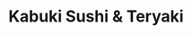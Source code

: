 ---
layout: place
title: "Kabuki Sushi & Teryaki"
permalink: /district-of-columbia/washington/kabuki-sushi-teryaki.html
stateAbbr: DC
stateName: District of Columbia
cityName: Washington
seo:
  name: "Kabuki Sushi & Teryaki"
  type: Restaurant
  links: null
description: "Relaxed Japanese restaurant serving sushi, noodles, entrees & cocktails in a hip, modern space. Kabuki Sushi & Teryaki serves delicious sushi in Washington, District of Columbia. Try fresh Japanese dishes for a great dining experience. Available for takeout, lunch, and dinner."
place_id: ChIJf0sxzZm3t4kR7JzFR_HwVlk
photos:
  - name: >-
      places/ChIJf0sxzZm3t4kR7JzFR_HwVlk/photos/AeeoHcIs9Q_kmQZmvKs0pXwrsAUDcqqRURP1-o53dko--YkARvK0XXnj7Lrct__jprsGYIN2b0I0ClbCoXVDq25hgR5Z6jZGW7Yttd-60QLiTWMiY2WcVsjEnkO8mAASam6Us63qHd2roubyuNMW8amuZSm4OF07nbTrhHi8b_z5rXsLpGc09bGQlCfllS_ehtCyYtisMNsN_0fYXI0xSK4wG01yPlXDs4LUD8ofz1lWxneZMuL0OSW2hryDANo2CYdXbi4t9V33zmRray7vEEmAsjg1oAlIicw8BjYzUY6lKc5cfFfVC4H1B7iBkptxSV70WTxFM3Z_ONHOCSdbB0kwuOkIIWs3X2ytpfhApcRS_qlJr9zICpSx_9ZaivvMgQMbH5eoSSpRgQ1gDw6BjOKZ3gbSY1D4Dl0UFi8oDtR6bPA
    widthPx: 3840
    heightPx: 2024
    authorAttributions:
      - displayName: Hilda Kroll
        uri: https://maps.google.com/maps/contrib/100441671474418921617
        photoUri: >-
          https://lh3.googleusercontent.com/a/ACg8ocLpqdr2HAYYR6GyteJDIodyhpe66mZSOWG9OWV3T6jnXuNy2w=s100-p-k-no-mo
    flagContentUri: >-
      https://www.google.com/local/imagery/report/?cb_client=maps_api_places.places_api&image_key=!1e10!2sCIHM0ogKEICAgIDWur2dEg&hl=en-US
    googleMapsUri: >-
      https://www.google.com/maps/place//data=!3m4!1e2!3m2!1sCIHM0ogKEICAgIDWur2dEg!2e10!4m2!3m1!1s0x89b7b799cd314b7f:0x5956f0f147c59cec
  - name: >-
      places/ChIJf0sxzZm3t4kR7JzFR_HwVlk/photos/AeeoHcINjoNerebucNraXlrLKnYQJGHQ92P8T2fUAsBL2zCbIadjosaQfLbSt96Q3Q9r3Y2_Q6WRle1pZEuPT0-QLHRl4CT4k1xSK2cyrvzwf7Owq3IA1KlaZ28RC8U_DnFRDYNr9Yg5g5QQvgOxyHjfXpuCOAV9Aa5jksDI4K1mNCoZJ2Fb_nHJE7idszuYpHiJIpfXLJ97twrPnAdIKUKaoXSKFpWN02nfyX1lH40qSiO_4iJlY0-gi7r7aZ9dm9aM0_XvgfoSf0_3P-203x4mFACkkGgFF84RnRfsy3ZD80YyhVnT4k2j334KHK_x7uhupS5r-UnlisMNsIFrWRsY__yNkA-gZ5TsOwRh8BfXiHS1Ku6Gowp9-0heIowl4hhm7m_sarkUdNmb16iwv_q0VO55KFhJAnj2rnWieWXIS0_bwQ
    widthPx: 4000
    heightPx: 3000
    authorAttributions:
      - displayName: Jason Champagne
        uri: https://maps.google.com/maps/contrib/108274832589969620265
        photoUri: >-
          https://lh3.googleusercontent.com/a-/ALV-UjW_Tc_kBoMYB200namZIGCHnBXG2S1vnoDIbABAvEcpUSUgA_zZ0w=s100-p-k-no-mo
    flagContentUri: >-
      https://www.google.com/local/imagery/report/?cb_client=maps_api_places.places_api&image_key=!1e10!2sCIHM0ogKEICAgICJn6iYQA&hl=en-US
    googleMapsUri: >-
      https://www.google.com/maps/place//data=!3m4!1e2!3m2!1sCIHM0ogKEICAgICJn6iYQA!2e10!4m2!3m1!1s0x89b7b799cd314b7f:0x5956f0f147c59cec
  - name: >-
      places/ChIJf0sxzZm3t4kR7JzFR_HwVlk/photos/AeeoHcLcFyBBIR0TN7jFS-PeifCLDyn1aba29EsyVtneYw5yC3MV4_QGzNYWb9v9a1gqOL7M4aA4SwGt9qsjtI7AQh9wT-t-to56iRsGpftvrXh2I4ziqVEOvPnIaq29HDAt_W6QMg50U-tejO2yQzlCVdu3RQw0ROfDrn8KMxzrhUYIi2T4A6Q0IgprJvyE1LYl8OrCO_K-Y2372XtbhlAOpPn3YgNvtV-xb6pkJKs4hgiF0nyBb2n1AKOWcWAEtBVzD32cZwMvh2Es-AvOKd3pHtNUkzLgVJJ8RlLNvq1hfIx2XYWvl2cKtu4GP-31uhvabh9B-F7Zat7aNCm54TbnoENUtZ85RsIiKPWF_te5O7rXJ4Dp6ILfcUyBqM7Gy-G7Z2Yab50NEzvactTZX3x7g8gBXZcCGMOKy1yfSp2ntBt1vSY
    widthPx: 4624
    heightPx: 3468
    authorAttributions:
      - displayName: Ethan Bogar
        uri: https://maps.google.com/maps/contrib/109640442202929858361
        photoUri: >-
          https://lh3.googleusercontent.com/a-/ALV-UjVSi5ZmvlpCr3HWxjOBeGVUVE5qKM3-MWDB8wz1WpPA1jhEusw-=s100-p-k-no-mo
    flagContentUri: >-
      https://www.google.com/local/imagery/report/?cb_client=maps_api_places.places_api&image_key=!1e10!2sCIHM0ogKEICAgIC2wevr-gE&hl=en-US
    googleMapsUri: >-
      https://www.google.com/maps/place//data=!3m4!1e2!3m2!1sCIHM0ogKEICAgIC2wevr-gE!2e10!4m2!3m1!1s0x89b7b799cd314b7f:0x5956f0f147c59cec
  - name: >-
      places/ChIJf0sxzZm3t4kR7JzFR_HwVlk/photos/AeeoHcIt_B-bBzeT3-17JqYY06g8nm5ANgtJnNGRaok2neB39ShHKz-KRrN10PC7MNls6l8_VutRlGh5qGLXXMkkZBsyNySuF07aBdqJz_2sf1Oyxv8W01SBRAj6B1ieorNNihbtBBrfHJFrIMmh36aatRjDkcIIZRpDo5y7s7nqGJGQBw5vm-EUZ4mogs78gOyBAgYA5psZzrbPr0ttL1ZlwuUWAjJO5YqHQ10Je4pSk-STEYBupc9BR3TdUrUQeN7xYjYIloWlZ20u7t0VE-FuvJ_p_R_ywQtJ7qemnTU2weXOePf10gWFdX0F29fu_dIPwXzw5JLv5E2mxX6oxA6P4mbc3rBRP6ZYpTYS9ZnLMF1gWlVIqDmsOAVkY-tNVY8z5RnwRIBgW0n_7DqYbJL6YFLQHb_nlgn_WfxjzvY3uLSVfbg
    widthPx: 4032
    heightPx: 3024
    authorAttributions:
      - displayName: Irving Durshpek
        uri: https://maps.google.com/maps/contrib/108759676552515776779
        photoUri: >-
          https://lh3.googleusercontent.com/a-/ALV-UjXKmX_3dji30aI5tpfiYyqbyUYkhpIKZSlOyfPuRhEb2fDafbN6=s100-p-k-no-mo
    flagContentUri: >-
      https://www.google.com/local/imagery/report/?cb_client=maps_api_places.places_api&image_key=!1e10!2sCIHM0ogKEICAgIDV_6alpwE&hl=en-US
    googleMapsUri: >-
      https://www.google.com/maps/place//data=!3m4!1e2!3m2!1sCIHM0ogKEICAgIDV_6alpwE!2e10!4m2!3m1!1s0x89b7b799cd314b7f:0x5956f0f147c59cec
  - name: >-
      places/ChIJf0sxzZm3t4kR7JzFR_HwVlk/photos/AeeoHcJ6XcdM_3w00_D9cC09jtqFCe0mtpJWLQjtd8tzXOSKxVrMvRAzkF8Cw0X1X-L-5zyXEp5H61mG_DywNDInua1JrCt9ynxbIo8hTwdZHiwcP7EV59_KsA8mASncSUcfQT7Ap1buErus_-Zc3OrrpaAUnzXFVEsMgkvqP_Lq0ecNDxMGyTYU-sCyUb1PFHcvO5xA-Bdp8zt7DhyIoC34byKqSABgb-06lVK4Nv3N3W7YJ40Foub7R31PZpCpeXJE27E8_KcCJT0OeME644mw9XSE2NHcs5ZJtjGy1kRzHgvWCvG-OM-GbuacbxgfCFdOOKw0JtCMgCVGMRg-w3eN6pvk_BdetOe0KBqAJWEMU_GHzNFe5ZxL3Awom2ygS5T7WNvr9qZgxXBi7kGxqjh8MopLfih5SY7XZCqjk7tsuS0IjQ
    widthPx: 4032
    heightPx: 3024
    authorAttributions:
      - displayName: M. Franklin
        uri: https://maps.google.com/maps/contrib/108655985608844805376
        photoUri: >-
          https://lh3.googleusercontent.com/a-/ALV-UjUXHOA4kSGnrTP3HabHlzvrFnykTsPxvGNZUf7aTNg5U6dWayCFbQ=s100-p-k-no-mo
    flagContentUri: >-
      https://www.google.com/local/imagery/report/?cb_client=maps_api_places.places_api&image_key=!1e10!2sCIHM0ogKEICAgICklradIA&hl=en-US
    googleMapsUri: >-
      https://www.google.com/maps/place//data=!3m4!1e2!3m2!1sCIHM0ogKEICAgICklradIA!2e10!4m2!3m1!1s0x89b7b799cd314b7f:0x5956f0f147c59cec
  - name: >-
      places/ChIJf0sxzZm3t4kR7JzFR_HwVlk/photos/AeeoHcLZiVsOup-HzuAzHpwV_54OgVwX-w5rz7G0Dk5OK-GHr0tKvLo4kvLDreqLr7TqRL-cAk1VZW4-Pry12EBzuzf9OvpvJfDAPkVFpOh5OgEHUaVDbXIPT_ROOynHE4-wDySFbbG5k7lC0BnRt-UC5To8XByGzH0CojTdZ6mkrqgzi5eJjHzYyIgJdLL5uORYC4dJf86v-dMZhiUusJVoj-clHBnT705PSOH84O1KvByj-amD3Lft2_8yjxi3WQhaixorZZuT4BJumL7HW2ZNycW3ai4qTqHAAp1CLWp1rAtuY1NVHFXY7HkxfnxNz23T6a7bl5ss9cSoRsPMxb54eYPQjwZd83-wnWtkR0d8Ix_19AvvAL7KBLwcvOJkJ6Bq5A-cuXUQOJ30qvTp0U6tfvn7_T59-S2ie3rBdk3fYEifcedJ
    widthPx: 2801
    heightPx: 2160
    authorAttributions:
      - displayName: Hilda Kroll
        uri: https://maps.google.com/maps/contrib/100441671474418921617
        photoUri: >-
          https://lh3.googleusercontent.com/a/ACg8ocLpqdr2HAYYR6GyteJDIodyhpe66mZSOWG9OWV3T6jnXuNy2w=s100-p-k-no-mo
    flagContentUri: >-
      https://www.google.com/local/imagery/report/?cb_client=maps_api_places.places_api&image_key=!1e10!2sCIHM0ogKEICAgIDWur2dkgE&hl=en-US
    googleMapsUri: >-
      https://www.google.com/maps/place//data=!3m4!1e2!3m2!1sCIHM0ogKEICAgIDWur2dkgE!2e10!4m2!3m1!1s0x89b7b799cd314b7f:0x5956f0f147c59cec
  - name: >-
      places/ChIJf0sxzZm3t4kR7JzFR_HwVlk/photos/AeeoHcLHeGzJJUDSl_efCvMTT-m6lYZwVYhPm3reI7VTmC7AwuNxewIeI7ztPlyzbLZgpXnXTWIxS9MUOsbAKO0ekMTmpzZ0rGu_9KFzOiP44jfXcRG5xFGsom_mlcr9plN5dKBaqdwvTv6Q0zvyyksrRaxwvrVW0w7AV4K7yocNsPsnJ5WOQ9JSTvJbNBnoTije02ejQB_KVk698fc5F70B-4rGgF7mbsSAMr1FqOinrMqOpDOa1NuBXwKHTizhb2fSrqo-1GHXxsm_e9ZohQPzu1AvcQ-QNnMTi5Npdk-5HejRCZwi0bbLsjjornWZNpwRpak9oRBpYMmMfMk5-qe-BxauUvaf3rrsXeZP3dYM_XvnuqrOKiX0lPPSlMHe-l_lKZpGH1o-LmmK1Qwl-auSlCd5yjE0HolnlPQjRyK4_fGDcg
    widthPx: 3024
    heightPx: 4032
    authorAttributions:
      - displayName: Irving Durshpek
        uri: https://maps.google.com/maps/contrib/108759676552515776779
        photoUri: >-
          https://lh3.googleusercontent.com/a-/ALV-UjXKmX_3dji30aI5tpfiYyqbyUYkhpIKZSlOyfPuRhEb2fDafbN6=s100-p-k-no-mo
    flagContentUri: >-
      https://www.google.com/local/imagery/report/?cb_client=maps_api_places.places_api&image_key=!1e10!2sCIHM0ogKEICAgIDV_6alJw&hl=en-US
    googleMapsUri: >-
      https://www.google.com/maps/place//data=!3m4!1e2!3m2!1sCIHM0ogKEICAgIDV_6alJw!2e10!4m2!3m1!1s0x89b7b799cd314b7f:0x5956f0f147c59cec
  - name: >-
      places/ChIJf0sxzZm3t4kR7JzFR_HwVlk/photos/AeeoHcKSS89ClNxCVy0fjOVU4p3_U1kYcZT6P2j4QCtVXDLSbqKsljjsJ-qRl3wBf21uHMArlxBqAELl0B9IAxl3tFkh94CqGCju6awU-FyJRJk9_ddcCyrHRvJ-qhKeSpl-lJho9KkY8XTRJxuIXjZr4Q7WW1Ud02ImR4EBluaSV_VSQ4NtgxMcFaNrY9dpQpj2rFkb6icMJ7DDhbulKiohchf-iKIJnz_jvPb3V-Y32pG8fTHdxrUH8i9gtsbBSaZxUhdBLj3qcZtUQd6_Q7q7Vm8NbLE5vfRtboYKZwh-NSGE9VVRIh2bucczaX9wJOTQCmJLC9I6izG6FJ6M_YFPZWCpINGdgW9ot028NonbUo69r1plZKtY5bgxyphhIfD1Qd_Or8CN3_tbp0Ty4jzfLWjA1oZmPmcLei8wgvABP10KtA
    widthPx: 3024
    heightPx: 4032
    authorAttributions:
      - displayName: Tracy Thuy D. Nguyen
        uri: https://maps.google.com/maps/contrib/113156094007723269261
        photoUri: >-
          https://lh3.googleusercontent.com/a/ACg8ocKf51VzU3IQEtgn4G6KhngAt0EeR-8leEGdsNMGPzLqWaeksQ=s100-p-k-no-mo
    flagContentUri: >-
      https://www.google.com/local/imagery/report/?cb_client=maps_api_places.places_api&image_key=!1e10!2sCIHM0ogKEICAgIDx886Gbg&hl=en-US
    googleMapsUri: >-
      https://www.google.com/maps/place//data=!3m4!1e2!3m2!1sCIHM0ogKEICAgIDx886Gbg!2e10!4m2!3m1!1s0x89b7b799cd314b7f:0x5956f0f147c59cec
  - name: >-
      places/ChIJf0sxzZm3t4kR7JzFR_HwVlk/photos/AeeoHcIaPJ7eDwjCJ_8gdybzsBXVsa-4K3ov__ZHjwEiO-M1z_P54BNUu8yCtVVYAtyYsQclxwmjJgynq76Y4HsViaNaPRp0v9jw7QoeZdRZLUpEwmV4CP6THyIyEHQlBZk7wwUtIG6-DYd4ZCEOwNpLCzWW4cz4Nw9S99650sSHS656tnLacFTz-IEcdb0JlKLtMeRiDIRaBXs9xHn3SsluCnxYwn0MqeSY4Tt5zYAZlu9lEo8gE2UNxLieC4vB7yx41YjdP-q8mwAapllZByBgwpO2MxH_7jidkEiL1kXCHFcj1zMwtj_7n0md68_3bUamMGtoIYgrMbIfM7TMFHGDaKzyfwk7BBymJuhjp7EFtYbWY5Pfq7lv0f3GRUJDK0_n4YTTgphQxWX6jnRbejBxU8h8RcJJ90ytcMMMYTHgbttTAbM5
    widthPx: 1080
    heightPx: 1920
    authorAttributions:
      - displayName: Frank Ditore
        uri: https://maps.google.com/maps/contrib/106408753672751307282
        photoUri: >-
          https://lh3.googleusercontent.com/a-/ALV-UjWi013pA_fZsrMkJECRKzzUjBVXNRAPf_I2of_tIpOO1XJbk2RL=s100-p-k-no-mo
    flagContentUri: >-
      https://www.google.com/local/imagery/report/?cb_client=maps_api_places.places_api&image_key=!1e10!2sCIHM0ogKEICAgICkxqH-owE&hl=en-US
    googleMapsUri: >-
      https://www.google.com/maps/place//data=!3m4!1e2!3m2!1sCIHM0ogKEICAgICkxqH-owE!2e10!4m2!3m1!1s0x89b7b799cd314b7f:0x5956f0f147c59cec
  - name: >-
      places/ChIJf0sxzZm3t4kR7JzFR_HwVlk/photos/AeeoHcKb7Z3IcScHb1AtDjPWHIARDPJuGjPqNQLlFRQzW3DvOBfSMH7JQbN60DNFsvhso0MXnGhjSRbWcfP71yhr5-P6QsXyYn43RfNy1OSOBqqoY3lq2Yjn_WNkRFgz5k6PfYu1hVIf5cXPrtPwov59yobKVWzYCUY7amn-1eWSWTKQXxNSqB_u8mnNq8-kZZeLnIEyT9F9i_RXFZDAeRJTQwaSk8tsIR6hFPBafSWXCOWIyxjxntkOJdUNWz7HLoNdG3Hf3Nir-rEPIwSlfr1tTHhhDqO7WcVzHUH_xdGi7-q8-wa-C6_i-CFSlqUsbeqEJCSh1w5KgXnsgh31Q4rJLKvojKRSX4u2waqh0XWX4MrC-5RmDX1jfDnn4FyBwhA9itzwz4wglZtB0li5PVm2Rf6kkx51snxBNMgpyoxfdhX9QcQ
    widthPx: 1080
    heightPx: 1920
    authorAttributions:
      - displayName: The Reaction Gamer
        uri: https://maps.google.com/maps/contrib/115124286614757573986
        photoUri: >-
          https://lh3.googleusercontent.com/a-/ALV-UjWXs-E157mrffqaC4YJ-RlE6meq3e34KdE4WCIWve58DtKR260=s100-p-k-no-mo
    flagContentUri: >-
      https://www.google.com/local/imagery/report/?cb_client=maps_api_places.places_api&image_key=!1e10!2sCIHM0ogKEICAgICkvZ3-rQE&hl=en-US
    googleMapsUri: >-
      https://www.google.com/maps/place//data=!3m4!1e2!3m2!1sCIHM0ogKEICAgICkvZ3-rQE!2e10!4m2!3m1!1s0x89b7b799cd314b7f:0x5956f0f147c59cec
address: '1300 Pennsylvania Avenue NW #103, Washington, DC 20004, USA'
street: '1300 Pennsylvania Avenue NW #103'
city: Washington
state: DC
zip: '20004'
country: USA
neighborhood: Northwest Washington
latitude: '38.894006'
longitude: '-77.030745'
accessibility_options:
  wheelchairAccessibleEntrance: true
  wheelchairAccessibleSeating: true
business_status: OPERATIONAL
name: Kabuki Sushi & Teryaki
google_maps_links:
  directionsUri: >-
    https://www.google.com/maps/dir//''/data=!4m7!4m6!1m1!4e2!1m2!1m1!1s0x89b7b799cd314b7f:0x5956f0f147c59cec!3e0
  placeUri: https://maps.google.com/?cid=6437597636454620396
  writeAReviewUri: >-
    https://www.google.com/maps/place//data=!4m3!3m2!1s0x89b7b799cd314b7f:0x5956f0f147c59cec!12e1
  reviewsUri: >-
    https://www.google.com/maps/place//data=!4m4!3m3!1s0x89b7b799cd314b7f:0x5956f0f147c59cec!9m1!1b1
  photosUri: >-
    https://www.google.com/maps/place//data=!4m3!3m2!1s0x89b7b799cd314b7f:0x5956f0f147c59cec!10e5
primary_type: Japanese Restaurant
opening_hours:
  regular: null
  current: null
secondary_opening_hours:
  regular:
    weekdayDescriptions: null
    type: null
  current:
    weekdayDescriptions: null
    type: null
phone: (202) 408-0399
price_level: PRICE_LEVEL_MODERATE
price_range: $10 &ndash; $20
rating: '1.9'
rating_count: 0
website: null
reviews:
  - name: >-
      places/ChIJf0sxzZm3t4kR7JzFR_HwVlk/reviews/ChdDSUhNMG9nS0VJQ0FnTUN3dVpDQjJBRRAB
    relativePublishTimeDescription: 3 weeks ago
    rating: 1
    text:
      text: >-
        The food is served extremely fast but VERY rushed. The food is not the
        best and they messed up my friends order because they didnt let her
        finish saying what she wanted. Bad service and food.
      languageCode: en
    originalText:
      text: >-
        The food is served extremely fast but VERY rushed. The food is not the
        best and they messed up my friends order because they didnt let her
        finish saying what she wanted. Bad service and food.
      languageCode: en
    authorAttribution:
      displayName: minh an
      uri: https://www.google.com/maps/contrib/108239319464396735607/reviews
      photoUri: >-
        https://lh3.googleusercontent.com/a-/ALV-UjVW9Afaj_ikong0r6EL0mJqTcYd3ua_N3q-Zgdc1vXi3WbI-nI=s128-c0x00000000-cc-rp-mo
    publishTime: '2025-03-19T21:48:17.201491Z'
    flagContentUri: >-
      https://www.google.com/local/review/rap/report?postId=ChdDSUhNMG9nS0VJQ0FnTUN3dVpDQjJBRRAB&d=17924085&t=1
    googleMapsUri: >-
      https://www.google.com/maps/reviews/data=!4m6!14m5!1m4!2m3!1sChdDSUhNMG9nS0VJQ0FnTUN3dVpDQjJBRRAB!2m1!1s0x89b7b799cd314b7f:0x5956f0f147c59cec
  - name: >-
      places/ChIJf0sxzZm3t4kR7JzFR_HwVlk/reviews/ChdDSUhNMG9nS0VJQ0FnSURWXzZhbGh3RRAB
    relativePublishTimeDescription: a year ago
    rating: 1
    text:
      text: >-
        Place is a joke, family ordered over $100 dollars in food and they
        couldn’t give us a side of spicy mayo for free they really nickel and
        dime you here and the food isn’t that good. All rice no meat on the
        rolls.
      languageCode: en
    originalText:
      text: >-
        Place is a joke, family ordered over $100 dollars in food and they
        couldn’t give us a side of spicy mayo for free they really nickel and
        dime you here and the food isn’t that good. All rice no meat on the
        rolls.
      languageCode: en
    authorAttribution:
      displayName: Irving Durshpek
      uri: https://www.google.com/maps/contrib/108759676552515776779/reviews
      photoUri: >-
        https://lh3.googleusercontent.com/a-/ALV-UjXKmX_3dji30aI5tpfiYyqbyUYkhpIKZSlOyfPuRhEb2fDafbN6=s128-c0x00000000-cc-rp-mo
    publishTime: '2023-12-19T19:22:29.116612Z'
    flagContentUri: >-
      https://www.google.com/local/review/rap/report?postId=ChdDSUhNMG9nS0VJQ0FnSURWXzZhbGh3RRAB&d=17924085&t=1
    googleMapsUri: >-
      https://www.google.com/maps/reviews/data=!4m6!14m5!1m4!2m3!1sChdDSUhNMG9nS0VJQ0FnSURWXzZhbGh3RRAB!2m1!1s0x89b7b799cd314b7f:0x5956f0f147c59cec
  - name: >-
      places/ChIJf0sxzZm3t4kR7JzFR_HwVlk/reviews/ChZDSUhNMG9nS0VJQ0FnSUMyd2V2ck9nEAE
    relativePublishTimeDescription: 2 years ago
    rating: 1
    text:
      text: >-
        Worst service and overall attitude I have ever experienced in my life.
        My 9 yr old daughter asked for Ikura and they gave her a salmon roll and
        would not take it back. Then charged me for more which I said was fine.
        I have never had to write a review this bad in my life and I travel all
        over the us for work. They should just shut down and relieve everyone
        from experiencing this. They also would not give us more soy sauce,
        wasabi, or ginger, then laughed at my family and I as we walked away
        peacefully. They gave us one set if chop sticks to share...
      languageCode: en
    originalText:
      text: >-
        Worst service and overall attitude I have ever experienced in my life.
        My 9 yr old daughter asked for Ikura and they gave her a salmon roll and
        would not take it back. Then charged me for more which I said was fine.
        I have never had to write a review this bad in my life and I travel all
        over the us for work. They should just shut down and relieve everyone
        from experiencing this. They also would not give us more soy sauce,
        wasabi, or ginger, then laughed at my family and I as we walked away
        peacefully. They gave us one set if chop sticks to share...
      languageCode: en
    authorAttribution:
      displayName: Ethan Bogar
      uri: https://www.google.com/maps/contrib/109640442202929858361/reviews
      photoUri: >-
        https://lh3.googleusercontent.com/a-/ALV-UjVSi5ZmvlpCr3HWxjOBeGVUVE5qKM3-MWDB8wz1WpPA1jhEusw-=s128-c0x00000000-cc-rp-mo-ba4
    publishTime: '2022-04-22T17:52:11.907927Z'
    flagContentUri: >-
      https://www.google.com/local/review/rap/report?postId=ChZDSUhNMG9nS0VJQ0FnSUMyd2V2ck9nEAE&d=17924085&t=1
    googleMapsUri: >-
      https://www.google.com/maps/reviews/data=!4m6!14m5!1m4!2m3!1sChZDSUhNMG9nS0VJQ0FnSUMyd2V2ck9nEAE!2m1!1s0x89b7b799cd314b7f:0x5956f0f147c59cec
  - name: >-
      places/ChIJf0sxzZm3t4kR7JzFR_HwVlk/reviews/ChdDSUhNMG9nS0VJQ0FnSURXbVpLOW13RRAB
    relativePublishTimeDescription: 3 years ago
    rating: 1
    text:
      text: >-
        rude people, bad food, dirty, and way overpriced. more rice than avocado
        or cucumber in the vegetarian platter. very stingy with the sushi
        fillings and didn’t feel like i got my moneys worth. i would have paid
        $5 for this, max. and the rolls weren’t wrapped and the rice was
        burnt/old. a lot of the rice was undercooked and tasted stale. the the
        nori was chewy and the avocado tasted old. dirty kitchen and no
        hairnets. they pressed the roll together with a wet towel that didn’t
        look like it was washed, with green stuff all over it.
      languageCode: en
    originalText:
      text: >-
        rude people, bad food, dirty, and way overpriced. more rice than avocado
        or cucumber in the vegetarian platter. very stingy with the sushi
        fillings and didn’t feel like i got my moneys worth. i would have paid
        $5 for this, max. and the rolls weren’t wrapped and the rice was
        burnt/old. a lot of the rice was undercooked and tasted stale. the the
        nori was chewy and the avocado tasted old. dirty kitchen and no
        hairnets. they pressed the roll together with a wet towel that didn’t
        look like it was washed, with green stuff all over it.
      languageCode: en
    authorAttribution:
      displayName: Nuvya Sharda
      uri: https://www.google.com/maps/contrib/109380493931660634503/reviews
      photoUri: >-
        https://lh3.googleusercontent.com/a/ACg8ocLHFFBev2pHnhSQnPxwEisaeK4RPMXKEzgo_wCTdJob543AlPTA=s128-c0x00000000-cc-rp-mo
    publishTime: '2022-03-28T16:40:04.428699Z'
    flagContentUri: >-
      https://www.google.com/local/review/rap/report?postId=ChdDSUhNMG9nS0VJQ0FnSURXbVpLOW13RRAB&d=17924085&t=1
    googleMapsUri: >-
      https://www.google.com/maps/reviews/data=!4m6!14m5!1m4!2m3!1sChdDSUhNMG9nS0VJQ0FnSURXbVpLOW13RRAB!2m1!1s0x89b7b799cd314b7f:0x5956f0f147c59cec
  - name: >-
      places/ChIJf0sxzZm3t4kR7JzFR_HwVlk/reviews/ChZDSUhNMG9nS0VJQ0FnSURucDVEemNnEAE
    relativePublishTimeDescription: 6 months ago
    rating: 1
    text:
      text: >-
        I'm not joking when I say this place is dogwater. The sushi is
        offcolored? Don't even risk it. We ordered the sushi supreme and it
        didn't even come with everything the menu said it would. Also, $25
        dollars for a small paper plate of sushi is crazy. Don't even.
      languageCode: en
    originalText:
      text: >-
        I'm not joking when I say this place is dogwater. The sushi is
        offcolored? Don't even risk it. We ordered the sushi supreme and it
        didn't even come with everything the menu said it would. Also, $25
        dollars for a small paper plate of sushi is crazy. Don't even.
      languageCode: en
    authorAttribution:
      displayName: Omei2536
      uri: https://www.google.com/maps/contrib/111248973719338598702/reviews
      photoUri: >-
        https://lh3.googleusercontent.com/a-/ALV-UjV4TSWQK1XR-pftyMNuTp8Aio7OmynYoWscBvBeC9zaypazVcop=s128-c0x00000000-cc-rp-mo-ba2
    publishTime: '2024-10-10T22:24:50.194492Z'
    flagContentUri: >-
      https://www.google.com/local/review/rap/report?postId=ChZDSUhNMG9nS0VJQ0FnSURucDVEemNnEAE&d=17924085&t=1
    googleMapsUri: >-
      https://www.google.com/maps/reviews/data=!4m6!14m5!1m4!2m3!1sChZDSUhNMG9nS0VJQ0FnSURucDVEemNnEAE!2m1!1s0x89b7b799cd314b7f:0x5956f0f147c59cec
parking_options:
  valetParking: false
payment_options:
  acceptsCreditCards: true
  acceptsDebitCards: true
  acceptsCashOnly: false
  acceptsNfc: true
allow_dogs: null
curbside_pickup: null
delivery: null
dine_in: true
good_for_children: true
good_for_groups: null
good_for_sports: false
live_music: false
menu_for_children: false
outdoor_seating: false
reservable: null
restroom: null
serves_beer: false
serves_breakfast: null
serves_brunch: null
serves_cocktails: false
serves_coffee: false
serves_dinner: true
serves_dessert: null
serves_lunch: true
serves_vegetarian_food: null
serves_wine: false
takeout: true
update_category: essentials
summary: >-
  Relaxed Japanese restaurant serving sushi, noodles, entrees & cocktails in a
  hip, modern space.

---